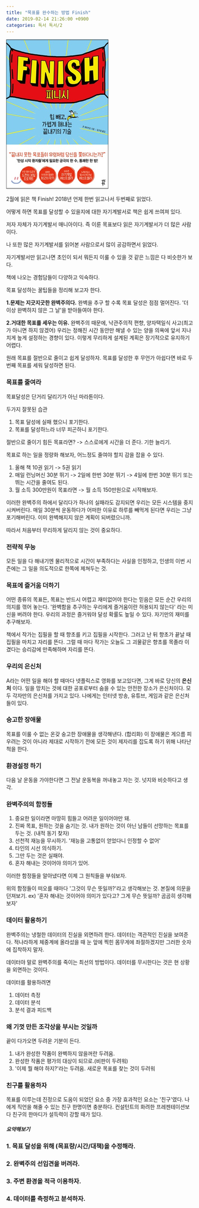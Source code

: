 ```yaml
---
title: "목표를 완수하는 방법 Finish"
date: 2019-02-14 21:26:00 +0900
categories: 독서 독서/2
---
```


![image](Book-Finish.jpg)

2월에 읽은 책 Finish! 2018년 언제 한번 읽고나서 두번째로 읽었다.

어떻게 하면 목표를 달성할 수 있을지에 대한 자기계발서로 책은 쉽게 쓰여져 있다.

저자 자체가 자기계발서 매니아이다. 즉 이룬 목표보다 읽은 자기계발서가 더 많은 사람이다.

나 또한 많은 자기계발서를 읽어본 사람으로서 많이 공감하면서 읽었다.

자기계발서만 읽고나면 초인이 되서 뭐든지 이룰 수 있을 것 같은 느낌은 다 비슷한가 보다.

책에 나오는 경험담들이 다양하고 익숙하다.

목표 달성하는 꿀팁들을 정리해 보고자 한다.

**1.문제는 지긋지긋한 완벽주의다.**
완벽을 추구 할 수록 목표 달성은 점점 멀어진다.
'더 이상 완벽하지 않은 그 날'을 받아들여야 한다.

**2.거대한 목표를 세우는 이유.**
완벽주의 때문에, 낙관주의적 편향, 양자택일식 사고(최고가 아니면 하지 않겠어)
우리는 정해진 시간 동안만 해낼 수 있는 양을 의욕에 앞서 지나치게 높게 설정하는 경향이 있다.
이렇게 무리하게 설계된 계획은 장기적으로 유지하기 어렵다.

원래 목표를 절반으로 줄이고 쉽게 달성하자. 목표를 달성한 후 무언가 아쉽다면 바로 두번째 목표를 세워 달성하면 된다.

### 목표를 줄여라
목표달성은 단거리 달리기가 아닌 마라톤이다.

두가지 잘못된 습관
1. 목표 달성에 실패 했으니 포기한다.
2. 목표를 달성하느라 너무 피곤하니 포기한다.

절반으로 줄이기 힘든 목표라면? -> 스스로에게 시간을 더 준다. 기한 늘리기.

목표로 하는 일을 정량화 해보자, 어느정도 줄여야 할지 감을 잡을 수 있다.
1. 올해 책 10권 읽기 -> 5권 읽기
2. 매일 런닝머신 30분 뛰기 -> 2일에 한번 30분 뛰기 -> 4일에 한번 30분 뛰기 또는 뛰는 시간을 줄여도 된다.
3. 월 소득 300만원이 목표라면 -> 월 소득 150만원으로 시작해보자.

이러한 완벽주의 하에서 달리다가 하나의 실패라도 감지되면 우리는 모든 시스템을 중지시켜버린다.
매일 30분씩 운동하다가 어떠한 이유로 하루를 빼먹게 된다면 우리는 그냥 포기해버린다. 이미 완벽해지지 않은 계획이 되버렸으니까.

따라서 처음부터 무리하게 달리지 않는 것이 중요하다.

### 전략적 무능
모든 일을 다 해내기엔 물리적으로 시간이 부족하다는 사실을 인정하고, 인생의 이번 시즌에는 그 일을 의도적으로 한쪽에 제쳐두는 것.

### 목표에 즐거움 더하기
어떤 종류의 목표든, 목표는 반드시 어렵고 재미없어야 한다는 믿음은 모든 순간 우리의 의지를 꺾어 놓는다.
'완벽함을 추구하는 우리에게 즐거움이란 허용되지 않는다' 라는 미신을 버려야 한다. 우리의 과정은 즐거워야 달성 확률도 높일 수 있다. 자기만의 재미를 추구해보자.

책에서 작가는 집필을 할 때 향초를 키고 집필을 시작한다. 그러고 난 뒤 향초가 끝날 때 집필을 마치고 자리를 뜬다.
그럴 때 마다 작가는 오늘도 그 괴물같은 향초를 목졸라 이겼다는 승리감에 만족해하며 자리를 뜬다.

### 우리의 은신처
A라는 어떤 일을 해야 할 때마다 넷플릭스로 영화를 보고있다면, 그게 바로 당신의 **은신처** 이다.
일을 망치는 것에 대한 공포로부터 숨을 수 있는 안전한 장소가 은신처이다.
모두 각자만의 은신처를 가지고 있다. 나에게는 인터넷 방송, 유튜브, 게임과 같은 은신처들이 있다.

### 숭고한 장애물
목표를 이룰 수 없는 온갖 숭고한 장애물을 생각해낸다. (합리화)
이 장애물은 게으름 피우려는 것이 아니라 제대로 시작하기 전에 모든 것이 제자리를 잡도록 하기 위해 나타난 척을 한다.

### 환경설정 하기
다음 날 운동을 가야한다면 그 전날 운동복을 꺼내놓고 자는 것. 넛지와 비슷하다고 생각.

### 완벽주의의 함정들
1. 중요한 일이라면 마땅히 힘들고 어려운 일이어야만 돼.
2. 진짜 목표, 원하는 것을 숨기는 것. 내가 원하는 것이 아닌 남들이 선망하는 목표를 두는 것. (내적 동기 찾자)
3. 선천적 재능을 무시하기. '재능을 고통없이 얻었다니 인정할 수 없어'
4. 타인의 시선 의식하기.
5. 그만 두는 것은 실패야.
6. 혼자 해내는 것이어야 의미가 있어.

이러한 함정들을 알아냈다면 이제 그 원칙들을 부숴보자.

위의 함정들이 떠오를 때마다 '그것이 무슨 뜻일까?'라고 생각해보는 것. 본질에 의문을 던져보기.
ex) '혼자 해내는 것이어야 의미가 있다고? 그게 무슨 뜻일까? 곰곰히 생각해보자'

### 데이터 활용하기
완벽주의는 냉철한 데이터의 진실을 외면하려 한다. 데이터는 객관적인 진실을 보여준다. 적나라하게 체중계에 올라섰을 때 눈 앞에 찍힌 몸무게에 좌절하겠지만 그러한 숫자에 집착하지 말자.

데이터야 말로 완벽주의를 죽이는 최선의 방법이다. 데이터를 무시한다는 것은 현 상황을 외면하는 것이다.

데이터를 활용하려면
1. 데이터 측정
2. 데이터 분석
3. 분석 결과 피드백

### 왜 기껏 만든 조각상을 부시는 것일까
끝이 다가오면 두려운 기분이 든다.
1. 내가 완성한 작품이 완벽하지 않을꺼란 두려움.
2. 완성한 작품은 평가의 대상이 되므로.(비판이 두려워)
3. '이제 뭘 해야 하지?'라는 두려움. 새로운 목표를 찾는 것이 두려워

### 친구를 활용하자
목표를 이루는데 진정으로 도움이 되었던 요소 중 가장 효과적인 요소는 '친구'였다.
나에게 직언을 해줄 수 있는 친구 한명이면 충분하다.
컨설턴트의 화려한 프레젠테이션보다 친구의 한마디가 설득력이 강할 때가 있다.

##### 요약해보기
### 1. 목표 달성을 위해 (목표량/시간/대책)을 수정해라.
### 2. 완벽주의 선입견을 버려라.
### 3. 주변 환경을 적극 이용하자.
### 4. 데이터를 측정하고 분석하자.
